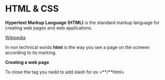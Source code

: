 # HTML & CSS

**Hypertext Markup Language (HTML)** is the standard markup language for creating web pages and web applications. 

[Wikipedia](https://en.wikipedia.org/wiki/HTML)

In non technical words **html** is the way you see a page on the screeen according to its marking.

**Creating a web page**

<html>
<head> 
	<title> My first web page</title>
</head>
<body>

</body>
</html>

To close the tag you nedd to add slash for ex <**/**html>
